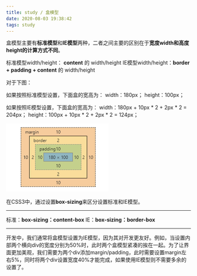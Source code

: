 ```yaml
---
title: study / 盒模型
date: 2020-08-03 19:38:42
tags: study
---
```



盒模型主要有**标准模型**和**IE模型**两种，二者之间主要的区别在于**宽度width和高度height的计算方式不同**。

标准模型width/height： **content** 的 width/height
IE模型width/height：**border + padding + content** 的 width/height

对于下图：

如果按照标准模型设置，下面盒的宽高为：
width：180px；
height：100px；

如果按照IE模型设置，下面盒的宽高为：
width：180px + 10px * 2 + 2px * 2 = 204px；
height：100px + 10px * 2 + 2px * 2 = 124px；

![](200803-2/01.jpg)

在CSS3中，通过设置**box-sizing**来区分设置标准和IE模型。

---

标准：**box-sizing：content-box**
IE：**box-sizing：border-box**

---

开发中，我们通常将盒模型设置为IE模型，因为其对开发更友好。例如，当设置内部两个横向div的宽度分别为50%时，此时两个盒模型紧凑的挨在一起。为了让界面更加美观，我们需要为两个div添加margin/padding，此时需要设置margin左右5%，同时将两个div设置宽度40%才能完成，如果使用IE模型则不需要多余的设置了。